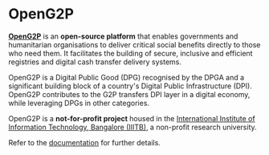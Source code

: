 # OpenG2P
[**OpenG2P**](https://openg2p.org) is an **open-source platform** that enables governments and humanitarian organisations to deliver critical social benefits directly to those who need them. It facilitates the building of secure, inclusive and efficient registries and digital cash transfer delivery systems.

OpenG2P is a Digital Public Good (DPG) recognised by the DPGA and a significant building block of a country's Digital Public Infrastructure (DPI). OpenG2P contributes to the G2P transfers DPI layer in a digital economy, while leveraging DPGs in other categories. 

OpenG2P is a **not-for-profit project** housed in the [International Institute of Information Technology, Bangalore (IIITB)](https://www.iiitb.ac.in/), a non-profit research university.

Refer to the [documentation](https://docs.openg2p.org) for further details.
